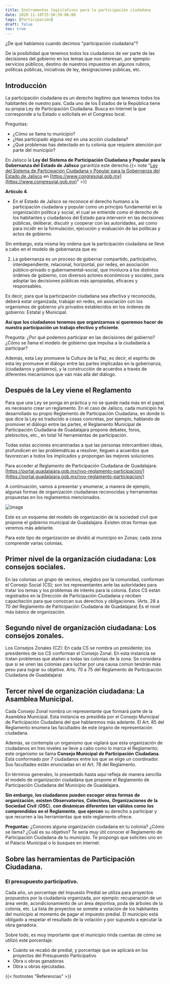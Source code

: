 ```yaml
---
title: Instrumentos legislativos para la participación ciudadana
date: 2020-11-18T15:58:59-06:00
tags: [Participación]
draft: false
toc: true
---
```



¿De qué hablamos cuando decimos "participación ciudadana"?
<!--more-->


De la posibilidad que tenemos todos los ciudadanos de ser parte de las decisiones del gobierno en los temas que nos interesan, por ejemplo: servicios públicos, destino de nuestros impuestos en algunos rubros, políticas públicas, iniciativas de ley, designaciones públicas, etc. 
## Introducción  
La participación ciudadana es un derecho legítimo que tenemos todos los habitantes de nuestro país. Cada uno de los Estados de la República tiene su propia Ley de Participación Ciudadana. Busca en Internet la que corresponde a tu Estado o solicítala en el Congreso local. 

Preguntas: 
* ¿Cómo se llama tu municipio? 
* ¿Has participado alguna vez en una acción ciudadana? 
* ¿Qué problemas has detectado en tu colonia que requiere atención por parte del municipio?

En Jalisco la **Ley del** **Sistema de** **Participación Ciudadana** **y Popular** **para la** **Gobernanza del** **Estado de** **Jalisco** garantiza este derecho.{{< note "[Ley del Sistema de Participación Ciudadana y Popular para la Gobernanza del Estado de Jalisco](https://congresoweb.congresojal.gob.mx/BibliotecaVirtual/legislacion/Leyes/Ley%20del%20Sistema%20de%20Participaci%C3%B3n%20Ciudadana%20y%20Popular%20para%20la%20Gobernanza%20del%20Estado%20de%20Jalisco.doc) en  [https://www.congresojal.gob.mx](https://www.congresojal.gob.mx)" >}}

**Artículo 4**.
* En el Estado de Jalisco se reconoce el derecho humano a la participación ciudadana y popular como un principio fundamental en la organización política y social, el cual se entiende como el derecho de los habitantes y ciudadanos del Estado para intervenir en las decisiones públicas, deliberar, discutir y cooperar con las autoridades, así como para incidir en la formulación, ejecución y evaluación de las políticas y actos de gobierno.


Sin embargo, esta misma ley ordena que la participación ciudadana se lleve a cabo en el modelo de gobernanza que es: 

2. La gobernanza es un proceso de gobernar compartido, participativo, interdependiente, relacional, horizontal, por redes, en asociación público–privado o gubernamental–social, que involucra a los distintos órdenes de gobierno, con diversos actores económicos y sociales, para adoptar las decisiones públicas más apropiadas, eficaces y responsables.

Es decir, para que la participación ciudadana sea efectiva y reconocida, deberá estar organizada, trabajar en redes, en asociación con los organismos de gobierno y/o privados establecidos en los órdenes de gobierno: Estatal y Municipal.  

**Así que** **los ciudadanos** **tenemos que** **organizarnos si** **queremos hacer** **de nuestra** **participación un** **trabajo efectivo** **y eficiente**.

Pregunta: 
¿Por qué podemos participar en las decisiones del gobierno?
¿Cómo se llama el modelo de gobierno que impulsa a la ciudadanía a participar?

Además, esta Ley promueve la Cultura de la Paz, es decir, el espíritu de esta ley promueve el diálogo entre las partes implicadas en la gobernanza, (ciudadanos y gobierno), y la construcción de acuerdos a través de diferentes mecanismos que van más allá del diálogo. 


## Después de la Ley viene el Reglamento

Para que una Ley se ponga en práctica y no se quede nada más en el papel, es necesario crear un reglamento. En el caso de Jalisco, cada municipio ha desarrollado su propio Reglamento de Participación Ciudadana, en donde lo que dice la Ley es traducido a cosas concretas, por ejemplo, hablando de promover el diálogo entre las partes, el Reglamento Municipal de Participación Ciudadana de Guadalajara propone debates, foros, plebiscitos, etc., en total 14 herramientas de participación. 

Todas estas acciones encaminadas a que las personas intercambien ideas, profundicen en las problemáticas a resolver, lleguen a acuerdos que favorezcan a todos los implicados y propongan las mejores soluciones. 

Para acceder al Reglamento de Participación Ciudadana de Guadalajara: [https://portal.guadalajara.gob.mx/nvo-reglamento-participacion/](https://portal.guadalajara.gob.mx/nvo-reglamento-participacion/)


A continuación, vamos a presentar y enumerar, a manera de ejemplo, algunas formas de organización ciudadanas reconocidas y herramientas propuestas en los reglamentos mencionados. 




![image](/kix.4tm7joovw7nw)





Este es un esquema del modelo de organización de la sociedad civil que propone el gobierno municipal de Guadalajara. Existen otras formas que veremos más adelante.  

Para este tipo de organización se dividió al municipio en Zonas; cada zona comprende varias colonias. 

## Primer nivel de la organización ciudadana: Los consejos sociales.

En las colonias un grupo de vecinos, elegidos por la comunidad, conforman el Consejo Social (CS); son los representantes ante las autoridades para tratar los temas y los problemas de interés para la colonia. Estos CS están registrados en la Dirección de Participación Ciudadana y reciben capacitación para que conozcan sus derechos y obligaciones.  (Arts. 28 a 70 del Reglamento de Participación Ciudadana de Guadalajara) Es el nivel más básico de organización. 

## Segundo nivel de organización ciudadana: Los consejos zonales.

Los Consejos Zonales (CZ): En cada CS se nombra un presidente; los presidentes de los CS conforman el Consejo Zonal. En esta instancia se tratan problemas que atañen a todas las colonias de la zona. Se considera que si se unen las colonias para luchar por una causa común tendrán más peso para lograr su objetivo. Arts. 70 a 75 del Reglamento de Participación Ciudadana de Guadalajara)

## Tercer nivel de organización ciudadana: La Asamblea Municipal. 

Cada Consejo Zonal nombra un representante que formará parte de la Asamblea Municipal. Esta instancia es presidida por el Consejo Municipal de Participación Ciudadana del que hablaremos más adelante. El Art. 85 del Reglamento enumera las facultades de este órgano de representación ciudadana. 

Además, se contempla un organismo que vigilará que esta organización de ciudadanos en tres niveles se lleve a cabo como lo marca el Reglamento; este organismo se llama **Consejo Municipal** **de Participación** **Ciudadana**. Está conformado por 7 ciudadanos entre los que se elige un coordinador. Sus facultades están enunciadas en el Art. 78 del Reglamento. 

En términos generales, lo presentado hasta aquí refleja de manera sencilla el modelo de organización ciudadana que propone el Reglamento de Participación Ciudadana del Municipio de Guadalajara. 

**Sin embargo**, **los ciudadanos** **pueden escoger** **otras formas** **de organización**, **existen Observatorios**, **Colectivos**, **Organizaciones de** **la Sociedad** **Civil** (**OSC**), **con dinámicas** **diferentes tan** **válidos como** **los comprendidos** **en el** **Reglamento**, **que ejercen** su derecho a participar y que recurren a las herramientas que este reglamento ofrece. 


**Preguntas:** 
¿Conoces alguna organización ciudadana en tu colonia? ¿Cómo se llama? ¿Cuál es su objetivo?
Te sería muy útil conocer el Reglamento de Participación Ciudadana de tu municipio. Te propongo que solicites uno en el Palacio Municipal o lo busques en internet. 





## Sobre las herramientas de Participación Ciudadana. 
### El presupuesto participativo. 
Cada año, un porcentaje del Impuesto Predial se utiliza para proyectos propuestos por la ciudadanía organizada, por ejemplo: recuperación de un área verde, acondicionamiento de un área deportiva, poda de árboles de la colonia, etc. La lista de proyectos se somete a votación de los habitantes del municipio al momento de pagar el impuesto predial. El municipio está obligado a respetar el resultado de la votación y por supuesto a ejecutar la obra ganadora. 

Sobre todo, es muy importante que el municipio rinda cuentas de cómo se utilizó este porcentaje:
- Cuánto se recabó de predial, y porcentaje que se aplicará en los proyectos del Presupuesto Participativo
-  Obra u obras ganadoras 
-  Obra u obras ejecutadas. 


{{< footnotes "Referencias" >}}
